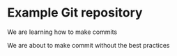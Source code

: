 # Example Git repository

We are learning how to make commits

We are about to make commit without the best practices